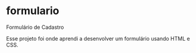# formulario
Formulário de Cadastro

Esse projeto foi onde aprendi a desenvolver um formulário usando HTML e CSS.

